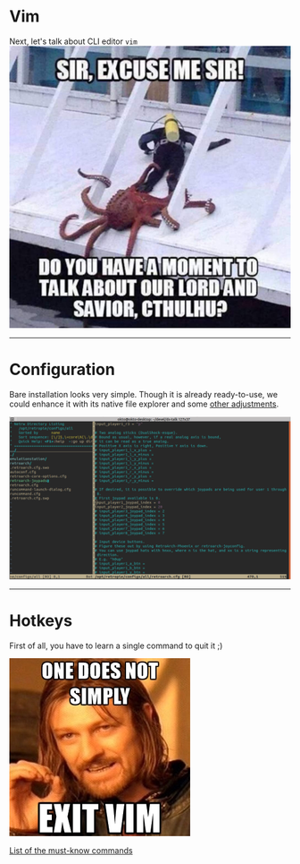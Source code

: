 # Vim
Next, let's talk about CLI editor `vim`
<img 
  src="./images/okto-cthulhu.jpg" 
  alt="" 
/>

--- 
# Configuration
Bare installation looks very simple. Though it is already ready-to-use, we could enhance it with its native file explorer and some [other adjustments](https://github.com/8kto/dev-scritps/blob/master/env/vim/vimrc.md).

<img 
  src="./images/vim-enhanced.png" 
  alt="" 
/>


---
# Hotkeys
First of all, you have to learn a single command to quit it ;)

<img 
  src="./images/meme-vim.jpeg" 
  alt="" 
/>

[List of the must-know commands](https://github.com/8kto/dev-scritps/blob/master/hotkeys/vim.md)
